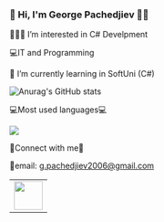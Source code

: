 ### 👋 Hi, I'm George Pachedjiev 👨‍💻

🧑🏼‍🎓 I’m interested in C# Develpment 

💻IT and Programming

💼 I’m currently learning in SoftUni (C#)



![Anurag's GitHub stats](https://github-readme-stats.vercel.app/api?username=GeorgePachedjiev&theme=default&show_icons=true)

💻Most used languages💻

<img src="https://github-readme-stats.vercel.app/api/top-langs?username=GeorgePachedjiev"/>

🔗Connect with me🔗

📧email: g.pachedjiev2006@gmail.com

<table>
        <tr>
            <td><a href="https://softuni.bg/users/profile/show?username=GeorgePachedjiev">
            <img height="50" src="https://commons.wikimedia.org/wiki/File:Logo_Software_University_%28SoftUni%29_-_blue.png#/media/File:Logo_Software_University_(SoftUni)_-_blue.png" />
            </a></td>
        </tr>
    </tbody>
</table>


